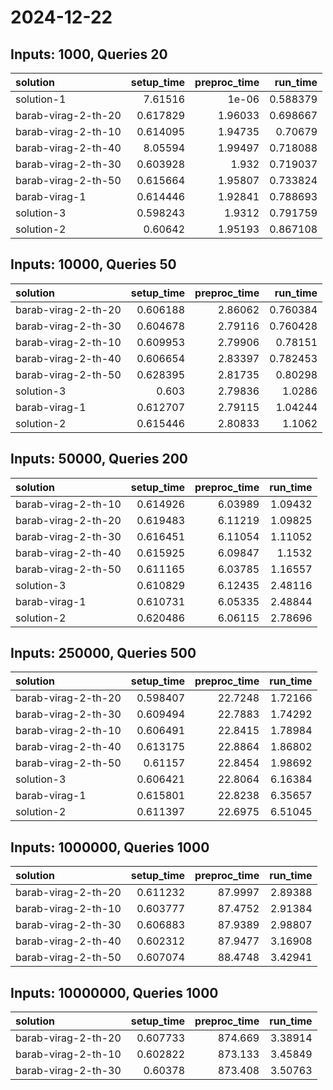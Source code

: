 # 2024-12-22

## Inputs: 1000, Queries 20

| solution            |   setup_time |   preproc_time |   run_time |
|:--------------------|-------------:|---------------:|-----------:|
| solution-1          |     7.61516  |        1e-06   |   0.588379 |
| barab-virag-2-th-20 |     0.617829 |        1.96033 |   0.698667 |
| barab-virag-2-th-10 |     0.614095 |        1.94735 |   0.70679  |
| barab-virag-2-th-40 |     8.05594  |        1.99497 |   0.718088 |
| barab-virag-2-th-30 |     0.603928 |        1.932   |   0.719037 |
| barab-virag-2-th-50 |     0.615664 |        1.95807 |   0.733824 |
| barab-virag-1       |     0.614446 |        1.92841 |   0.788693 |
| solution-3          |     0.598243 |        1.9312  |   0.791759 |
| solution-2          |     0.60642  |        1.95193 |   0.867108 |

## Inputs: 10000, Queries 50

| solution            |   setup_time |   preproc_time |   run_time |
|:--------------------|-------------:|---------------:|-----------:|
| barab-virag-2-th-20 |     0.606188 |        2.86062 |   0.760384 |
| barab-virag-2-th-30 |     0.604678 |        2.79116 |   0.760428 |
| barab-virag-2-th-10 |     0.609953 |        2.79906 |   0.78151  |
| barab-virag-2-th-40 |     0.606654 |        2.83397 |   0.782453 |
| barab-virag-2-th-50 |     0.628395 |        2.81735 |   0.80298  |
| solution-3          |     0.603    |        2.79836 |   1.0286   |
| barab-virag-1       |     0.612707 |        2.79115 |   1.04244  |
| solution-2          |     0.615446 |        2.80833 |   1.1062   |

## Inputs: 50000, Queries 200

| solution            |   setup_time |   preproc_time |   run_time |
|:--------------------|-------------:|---------------:|-----------:|
| barab-virag-2-th-10 |     0.614926 |        6.03989 |    1.09432 |
| barab-virag-2-th-20 |     0.619483 |        6.11219 |    1.09825 |
| barab-virag-2-th-30 |     0.616451 |        6.11054 |    1.11052 |
| barab-virag-2-th-40 |     0.615925 |        6.09847 |    1.1532  |
| barab-virag-2-th-50 |     0.611165 |        6.03785 |    1.16557 |
| solution-3          |     0.610829 |        6.12435 |    2.48116 |
| barab-virag-1       |     0.610731 |        6.05335 |    2.48844 |
| solution-2          |     0.620486 |        6.06115 |    2.78696 |

## Inputs: 250000, Queries 500

| solution            |   setup_time |   preproc_time |   run_time |
|:--------------------|-------------:|---------------:|-----------:|
| barab-virag-2-th-20 |     0.598407 |        22.7248 |    1.72166 |
| barab-virag-2-th-30 |     0.609494 |        22.7883 |    1.74292 |
| barab-virag-2-th-10 |     0.606491 |        22.8415 |    1.78984 |
| barab-virag-2-th-40 |     0.613175 |        22.8864 |    1.86802 |
| barab-virag-2-th-50 |     0.61157  |        22.8454 |    1.98692 |
| solution-3          |     0.606421 |        22.8064 |    6.16384 |
| barab-virag-1       |     0.615801 |        22.8238 |    6.35657 |
| solution-2          |     0.611397 |        22.6975 |    6.51045 |

## Inputs: 1000000, Queries 1000

| solution            |   setup_time |   preproc_time |   run_time |
|:--------------------|-------------:|---------------:|-----------:|
| barab-virag-2-th-20 |     0.611232 |        87.9997 |    2.89388 |
| barab-virag-2-th-10 |     0.603777 |        87.4752 |    2.91384 |
| barab-virag-2-th-30 |     0.606883 |        87.9389 |    2.98807 |
| barab-virag-2-th-40 |     0.602312 |        87.9477 |    3.16908 |
| barab-virag-2-th-50 |     0.607074 |        88.4748 |    3.42941 |

## Inputs: 10000000, Queries 1000

| solution            |   setup_time |   preproc_time |   run_time |
|:--------------------|-------------:|---------------:|-----------:|
| barab-virag-2-th-20 |     0.607733 |        874.669 |    3.38914 |
| barab-virag-2-th-10 |     0.602822 |        873.133 |    3.45849 |
| barab-virag-2-th-30 |     0.60378  |        873.408 |    3.50763 |